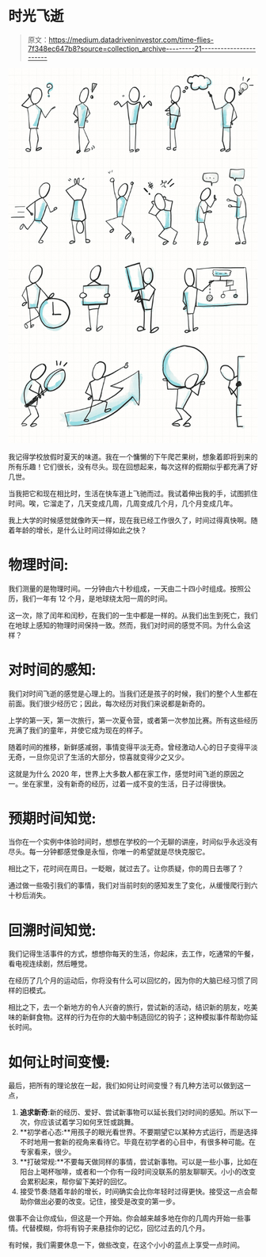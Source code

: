# 时光飞逝

> 原文：<https://medium.datadriveninvestor.com/time-flies-7f348ec647b8?source=collection_archive---------21----------------------->

![](img/143bbab4903239f34045a975df2bfb69.png)

我记得学校放假时夏天的味道。我在一个慵懒的下午爬芒果树，想象着即将到来的所有乐趣！它们很长，没有尽头。现在回想起来，每次这样的假期似乎都充满了好几世。

当我把它和现在相比时，生活在快车道上飞驰而过。我试着伸出我的手，试图抓住时间。唉，它溜走了，几天变成几周，几周变成几个月，几个月变成几年。

我上大学的时候感觉就像昨天一样，现在我已经工作很久了，时间过得真快啊。随着年龄的增长，是什么让时间过得如此之快？

# 物理时间:

我们测量的是物理时间。一分钟由六十秒组成，一天由二十四小时组成。按照公历，我们一年有 12 个月，是地球绕太阳一周的时间。

这一次，除了闰年和闰秒，在我们的一生中都是一样的。从我们出生到死亡，我们在地球上感知的物理时间保持一致。然而，我们对时间的感觉不同。为什么会这样？

# 对时间的感知:

我们对时间飞逝的感觉是心理上的。当我们还是孩子的时候，我们的整个人生都在前面。我们很少经历它；因此，每次经历对我们来说都是新奇的。

上学的第一天，第一次旅行，第一次夏令营，或者第一次参加比赛。所有这些经历充满了我们的童年，并使它成为现在的样子。

随着时间的推移，新鲜感减弱，事情变得平淡无奇。曾经激动人心的日子变得平淡无奇，一旦你见识了生活的大部分，惊喜就变得少之又少。

这就是为什么 2020 年，世界上大多数人都在家工作，感觉时间飞逝的原因之一。坐在家里，没有新奇的经历，过着一成不变的生活，日子过得很快。

# 预期时间知觉:

当你在一个实例中体验时间时，想想在学校的一个无聊的讲座，时间似乎永远没有尽头。每一分钟都感觉像是永恒，你唯一的希望就是尽快克服它。

相比之下，花时间在周日。一眨眼，就过去了。让你质疑，你的周日去哪了？

通过做一些吸引我们的事情，我们对当前时刻的感知发生了变化，从缓慢爬行到六十秒后消失。

# 回溯时间知觉:

我们记得生活事件的方式，想想你每天的生活，你起床，去工作，吃通常的午餐，看电视连续剧，然后睡觉。

在经历了几个月的运动后，你将没有什么可以回忆的，因为你的大脑已经习惯了同样的旧模式。

相比之下，去一个新地方的令人兴奋的旅行，尝试新的活动，结识新的朋友，吃美味的新鲜食物。这样的行为在你的大脑中制造回忆的钩子；这种模拟事件帮助你延长时间。

# 如何让时间变慢:

最后，把所有的理论放在一起，我们如何让时间变慢？有几种方法可以做到这一点，

1.  **追求新奇**:新的经历、爱好、尝试新事物可以延长我们对时间的感知。所以下一次，你应该试着学习如何烹饪或跳舞。
2.  **初学者心态:**用孩子的眼光看世界。不要期望它以某种方式运行，而是选择不时地用一套新的视角来看待它。毕竟在初学者的心目中，有很多种可能。在专家看来，很少。
3.  **打破常规:**不要每天做同样的事情，尝试新事物。可以是一些小事，比如在阳台上喝杯咖啡，或者和一个你有一段时间没联系的朋友聊聊天。小小的改变会累积起来，帮你留下美好的回忆。
4.  接受节奏:随着年龄的增长，时间确实会比你年轻时过得更快。接受这一点会帮助你做出必要的改变。记住，接受是改变的第一步。

做事不会让你成仙，但这是一个开始。你会越来越多地在你的几周内开始一些事情。代替模糊，你将有钩子来悬挂你的记忆，回忆过去的几个月。

有时候，我们需要休息一下，做些改变，在这个小小的蓝点上享受一点时间。